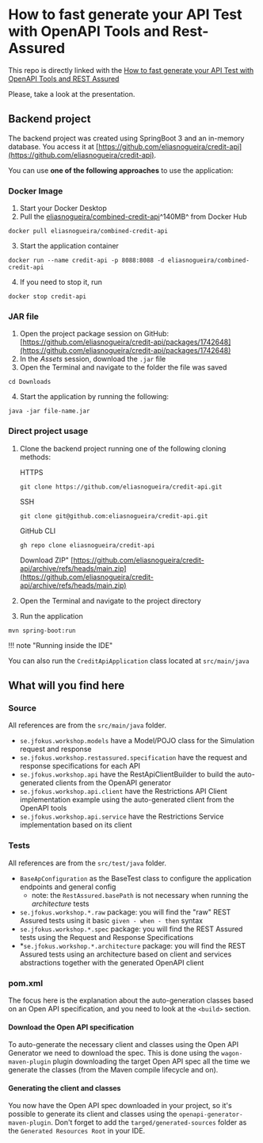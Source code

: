 # How to fast generate your API Test with OpenAPI Tools and Rest-Assured

This repo is directly linked with
the [How to fast generate your API Test with OpenAPI Tools and REST Assured](https://speakerdeck.com/eliasnogueira/how-to-fast-generate-your-api-test-with-openapi-tools-and-rest-assured)

Please, take a look at the presentation.

## Backend project

The backend project was created using SpringBoot 3 and an in-memory database. You access it
at [https://github.com/eliasnogueira/credit-api](https://github.com/eliasnogueira/credit-api).

You can use **one of the following approaches** to use the application:

### Docker Image

1. Start your Docker Desktop
2. Pull the [eliasnogueira/combined-credit-api](https://hub.docker.com/r/eliasnogueira/combined-credit-api)^140MB^ from
   Docker Hub

```
docker pull eliasnogueira/combined-credit-api
```

3. Start the application container

```
docker run --name credit-api -p 8088:8088 -d eliasnogueira/combined-credit-api
```

4. If you need to stop it, run

```
docker stop credit-api
```

### JAR file

1. Open the project package session on
   GitHub: [https://github.com/eliasnogueira/credit-api/packages/1742648](https://github.com/eliasnogueira/credit-api/packages/1742648)
2. In the *Assets* session, download the `.jar` file
3. Open the Terminal and navigate to the folder the file was saved

```
cd Downloads
```

4. Start the application by running the following:

```
java -jar file-name.jar
```

### Direct project usage

1. Clone the backend project running one of the following cloning methods:

   HTTPS
    ```
    git clone https://github.com/eliasnogueira/credit-api.git
    ```

   SSH
    ```
    git clone git@github.com:eliasnogueira/credit-api.git
    ```

   GitHub CLI
    ```
    gh repo clone eliasnogueira/credit-api
    ```
   Download ZIP"
   [https://github.com/eliasnogueira/credit-api/archive/refs/heads/main.zip](https://github.com/eliasnogueira/credit-api/archive/refs/heads/main.zip)

2. Open the Terminal and navigate to the project directory
3. Run the application

```
mvn spring-boot:run
```

!!! note "Running inside the IDE"

You can also run the `CreditApiApplication` class located at `src/main/java`

## What will you find here

### Source

All references are from the `src/main/java` folder.

* `se.jfokus.workshop.models` have a Model/POJO class for the Simulation request and response
* `se.jfokus.workshop.restassured.specification` have the request and response specifications for each API
* `se.jfokus.workshop.api` have the RestApiClientBuilder to build the auto-generated clients from the OpenAPI generator
* `se.jfokus.workshop.api.client` have the Restrictions API Client implementation example using the auto-generated
  client from the OpenAPI tools
* `se.jfokus.workshop.api.service` have the Restrictions Service implementation based on its client

### Tests

All references are from the `src/test/java` folder.

* `BaseApConfiguration` as the BaseTest class to configure the application endpoints and general config
    * note: the `RestAssured.basePath` is not necessary when running the *architecture* tests
* `se.jfokus.workshop.*.raw` package: you will find the "raw" REST Assured tests using it basic `given - when - then`
  syntax
* `se.jfokus.workshop.*.spec` package: you will find the REST Assured tests using the Request and Response
  Specifications
* *`se.jfokus.workshop.*.architecture` package: you will find the REST Assured tests using an architecture based on
  client and services abstractions together with the generated OpenAPI client

### pom.xml

The focus here is the explanation about the auto-generation classes based on an Open API specification, and you need to
look at the `<build>` section.

#### Download the Open API specification

To auto-generate the necessary client and classes using the Open API Generator we need to download the spec.
This is done using the `wagon-maven-plugin` plugin downloading the target Open API spec all the time we generate the
classes (from the Maven compile lifecycle and on).

#### Generating the client and classes

You now have the Open API spec downloaded in your project, so it's possible to generate its client and classes using
the `openapi-generator-maven-plugin`.
Don't forget to add the `targed/generated-sources` folder as the `Generated Resources Root` in your IDE.
